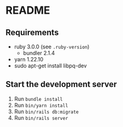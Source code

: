 # README

## Requirements

- ruby 3.0.0 (see `.ruby-version`)
  - bundler 2.1.4
- yarn 1.22.10
- sudo apt-get install libpq-dev

## Start the development server

1. Run `bundle install`
1. Run `bin/yarn install`
1. Run `bin/rails db:migrate`
1. Run `bin/rails server`
